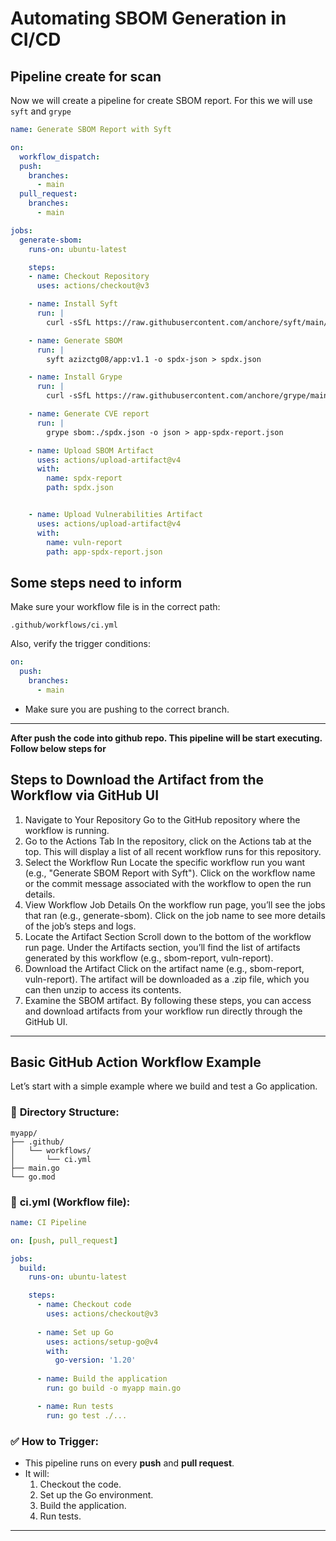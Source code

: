 # Automating SBOM Generation in CI/CD

## Pipeline create for scan
Now we will create a pipeline for create SBOM report. For this we will use `syft` and `grype`
```yaml
name: Generate SBOM Report with Syft

on:
  workflow_dispatch: 
  push:
    branches:
      - main
  pull_request:
    branches:
      - main

jobs:
  generate-sbom:
    runs-on: ubuntu-latest

    steps:
    - name: Checkout Repository
      uses: actions/checkout@v3

    - name: Install Syft
      run: |
        curl -sSfL https://raw.githubusercontent.com/anchore/syft/main/install.sh | sh -s -- -b /usr/local/bin

    - name: Generate SBOM
      run: |
        syft azizctg08/app:v1.1 -o spdx-json > spdx.json

    - name: Install Grype 
      run: |
        curl -sSfL https://raw.githubusercontent.com/anchore/grype/main/install.sh | sh -s -- -b /usr/local/bin

    - name: Generate CVE report
      run: |
        grype sbom:./spdx.json -o json > app-spdx-report.json

    - name: Upload SBOM Artifact
      uses: actions/upload-artifact@v4
      with:
        name: spdx-report
        path: spdx.json


    - name: Upload Vulnerabilities Artifact
      uses: actions/upload-artifact@v4
      with:
        name: vuln-report
        path: app-spdx-report.json       

```

## Some steps need to inform

Make sure your workflow file is in the correct path:  
```
.github/workflows/ci.yml
```

Also, verify the trigger conditions:  
```yaml
on: 
  push:
    branches:
      - main
```
- Make sure you are pushing to the correct branch.  

---

**After push the code into github repo. This pipeline will be start executing. Follow below steps for**

## Steps to Download the Artifact from the Workflow via GitHub UI
1. Navigate to Your Repository
Go to the GitHub repository where the workflow is running.
2. Go to the Actions Tab
In the repository, click on the Actions tab at the top.
This will display a list of all recent workflow runs for this repository.
3. Select the Workflow Run
Locate the specific workflow run you want (e.g., "Generate SBOM Report with Syft").
Click on the workflow name or the commit message associated with the workflow to open the run details.
4. View Workflow Job Details
On the workflow run page, you’ll see the jobs that ran (e.g., generate-sbom).
Click on the job name to see more details of the job’s steps and logs.
5. Locate the Artifact Section
Scroll down to the bottom of the workflow run page.
Under the Artifacts section, you’ll find the list of artifacts generated by this workflow (e.g., sbom-report, vuln-report).
6. Download the Artifact
Click on the artifact name (e.g., sbom-report, vuln-report).
The artifact will be downloaded as a .zip file, which you can then unzip to access its contents.
7. Examine the SBOM artifact.
By following these steps, you can access and download artifacts from your workflow run directly through the GitHub UI.


---

## **Basic GitHub Action Workflow Example**  
Let’s start with a simple example where we build and test a Go application.  

### 📂 **Directory Structure:**  
```
myapp/
├── .github/
│   └── workflows/
│       └── ci.yml
├── main.go
└── go.mod
```

### 📄 **ci.yml** (Workflow file):  
```yaml
name: CI Pipeline

on: [push, pull_request]

jobs:
  build:
    runs-on: ubuntu-latest

    steps:
      - name: Checkout code
        uses: actions/checkout@v3
        
      - name: Set up Go
        uses: actions/setup-go@v4
        with:
          go-version: '1.20'
          
      - name: Build the application
        run: go build -o myapp main.go

      - name: Run tests
        run: go test ./...
```

### ✅ **How to Trigger:**  
- This pipeline runs on every **push** and **pull request**.  
- It will:  
  1. Checkout the code.  
  2. Set up the Go environment.  
  3. Build the application.  
  4. Run tests.  

---




